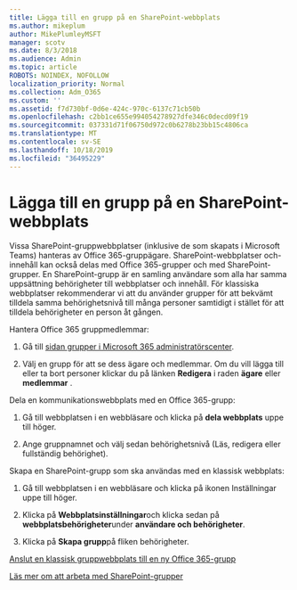 ```yaml
---
title: Lägga till en grupp på en SharePoint-webbplats
ms.author: mikeplum
author: MikePlumleyMSFT
manager: scotv
ms.date: 8/3/2018
ms.audience: Admin
ms.topic: article
ROBOTS: NOINDEX, NOFOLLOW
localization_priority: Normal
ms.collection: Adm_O365
ms.custom: ''
ms.assetid: f7d730bf-0d6e-424c-970c-6137c71cb50b
ms.openlocfilehash: c2bb1ce655e994054278927dfe346c0decd09f19
ms.sourcegitcommit: 037331d71f06750d972c0b6278b23bb15c4806ca
ms.translationtype: MT
ms.contentlocale: sv-SE
ms.lasthandoff: 10/18/2019
ms.locfileid: "36495229"
---
```

# <a name="add-a-group-to-a-sharepoint-site"></a>Lägga till en grupp på en SharePoint-webbplats

Vissa SharePoint-gruppwebbplatser (inklusive de som skapats i Microsoft Teams) hanteras av Office 365-gruppägare. SharePoint-webbplatser och-innehåll kan också delas med Office 365-grupper och med SharePoint-grupper. En SharePoint-grupp är en samling användare som alla har samma uppsättning behörigheter till webbplatser och innehåll. För klassiska webbplatser rekommenderar vi att du använder grupper för att bekvämt tilldela samma behörighetsnivå till många personer samtidigt i stället för att tilldela behörigheter en person åt gången.
  
Hantera Office 365 gruppmedlemmar:
  
1. Gå till [sidan grupper i Microsoft 365 administratörscenter](https://portal.office.com/adminportal/home#/groups).
    
2. Välj en grupp för att se dess ägare och medlemmar. Om du vill lägga till eller ta bort personer klickar du på länken **Redigera** i raden **ägare** eller **medlemmar** . 
    
Dela en kommunikationswebbplats med en Office 365-grupp:
  
1. Gå till webbplatsen i en webbläsare och klicka på **dela webbplats** uppe till höger. 
    
2. Ange gruppnamnet och välj sedan behörighetsnivå (Läs, redigera eller fullständig behörighet).
    
Skapa en SharePoint-grupp som ska användas med en klassisk webbplats:
  
1. Gå till webbplatsen i en webbläsare och klicka på ikonen Inställningar uppe till höger.
    
2. Klicka på **Webbplatsinställningar**och klicka sedan på **webbplatsbehörigheter**under **användare och behörigheter**.
    
3. Klicka på **Skapa grupp**på fliken behörigheter.
    
[Anslut en klassisk gruppwebbplats till en ny Office 365-grupp](https://go.microsoft.com/fwlink/?linkid=2008654)
  
[Läs mer om att arbeta med SharePoint-grupper](https://go.microsoft.com/fwlink/?linkid=874658)
  

